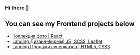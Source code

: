 ### Hi there 👋


## You can see my Frontend projects below

- [Коллекция фото | React](https://danilfromrussia.github.io/react-photo-collection/)
- [Landing Дизайн-фирмы| JS, SCSS, Leaflet](https://danilfromrussia.github.io/react-photo-collection/)
- [Landing Продажи суперкаров | HTML5, CSS3](https://danilfromrussia.github.io/)


<!--
**DanilfromRussia/DanilfromRussia** is a ✨ _special_ ✨ repository because its `README.md` (this file) appears on your GitHub profile.

Here are some ideas to get you started:

- 🔭 I’m currently working on ...
- 🌱 I’m currently learning ...
- 👯 I’m looking to collaborate on ...
- 🤔 I’m looking for help with ...
- 💬 Ask me about ...
- 📫 How to reach me: ...
- 😄 Pronouns: ...
- ⚡ Fun fact: ...
-->
